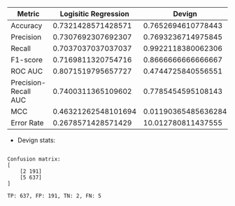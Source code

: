 | Metric               | Logisitic Regression | Devign              | CodeBert + LSTM    | CodeBert + LG      |
| -------------------- | -------------------- | ------------------- | ------------------ | ------------------ |
| Accuracy             | 0.7321428571428571   | 0.7652694610778443  | 0.8035714285714286 | 0.8392857142857143 |
| Precision            | 0.7307692307692307   | 0.7693236714975845  | 0.8076923076923077 | 0.8214285714285714 |
| Recall               | 0.7037037037037037   | 0.9922118380062306  | 0.7777777777777778 | 0.8518518518518519 |
| F1-score             | 0.7169811320754716   | 0.8666666666666667  | 0.7924528301886793 | 0.8363636363636363 |
| ROC AUC              | 0.8071519795657727   | 0.4744725840556551  | 0.8837803320561941 | 0.89272030651341   |
| Precision-Recall AUC | 0.7400311365109602   | 0.7785454595108143  | 0.8284139987006222 | 0.8983631885913974 |
| MCC                  | 0.46321262548101694  | 0.01190365485636284 | 0.606527028944757  | 0.6790046053972701 |
| Error Rate           | 0.2678571428571429   | 10.012780811437555  | 0.1964285714285714 | 0.1607142857142857 |

- Devign stats:

```

Confusion matrix:
[
    [2 191]
    [5 637]
]

TP: 637, FP: 191, TN: 2, FN: 5
```
